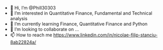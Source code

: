 - 👋 Hi, I’m @Phill30303
- 👀 I’m interested in Quantitative Finance, Fundamental and Technical analysis
- 🌱 I’m currently learning Finance, Quantitative Finance and Python
- 💞️ I’m looking to collaborate on ...
- 📫 How to reach me https://www.linkedin.com/in/nicolae-filip-stanciu-8ab22824a/

<!---
Phill30303/Phill30303 is a ✨ special ✨ repository because its `README.md` (this file) appears on your GitHub profile.
You can click the Preview link to take a look at your changes.
--->
